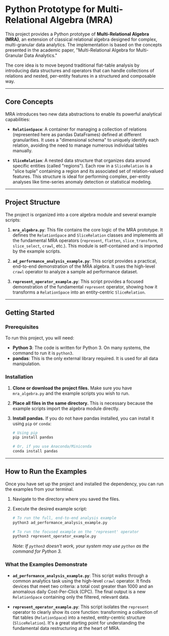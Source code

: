 # Python Prototype for Multi-Relational Algebra (MRA)

This project provides a Python prototype of **Multi-Relational Algebra (MRA)**, an extension of classical relational algebra designed for complex, multi-granular data analytics. The implementation is based on the concepts presented in the academic paper, "Multi-Relational Algebra for Multi-Granular Data Analytics."

The core idea is to move beyond traditional flat-table analysis by introducing data structures and operators that can handle collections of relations and nested, per-entity features in a structured and composable way.

---

## Core Concepts

MRA introduces two new data abstractions to enable its powerful analytical capabilities:

-   **`RelationSpace`**: A container for managing a collection of relations (represented here as pandas DataFrames) defined at different granularities. It uses a "dimensional schema" to uniquely identify each relation, avoiding the need to manage numerous individual tables manually.

-   **`SliceRelation`**: A nested data structure that organizes data around specific entities (called "regions"). Each row in a `SliceRelation` is a "slice tuple" containing a region and its associated set of relation-valued features. This structure is ideal for performing complex, per-entity analyses like time-series anomaly detection or statistical modeling.

---

## Project Structure

The project is organized into a core algebra module and several example scripts:

1.  **`mra_algebra.py`**: This file contains the core logic of the MRA prototype. It defines the `RelationSpace` and `SliceRelation` classes and implements all the fundamental MRA operators (`represent`, `flatten`, `slice_transform`, `slice_select`, `crawl`, etc.). This module is self-contained and is imported by the example scripts.

2.  **`ad_performance_analysis_example.py`**: This script provides a practical, end-to-end demonstration of the MRA algebra. It uses the high-level `crawl` operator to analyze a sample ad performance dataset.

3.  **`represent_operator_example.py`**: This script provides a focused demonstration of the fundamental `represent` operator, showing how it transforms a `RelationSpace` into an entity-centric `SliceRelation`.

---

## Getting Started

### Prerequisites

To run this project, you will need:

-   **Python 3**: The code is written for Python 3. On many systems, the command to run it is `python3`.
-   **pandas**: This is the only external library required. It is used for all data manipulation.

### Installation

1.  **Clone or download the project files.** Make sure you have `mra_algebra.py` and the example scripts you wish to run.

2.  **Place all files in the same directory.** This is necessary because the example scripts import the algebra module directly.

3.  **Install pandas.** If you do not have pandas installed, you can install it using `pip` or `conda`:

    ```bash
    # Using pip
    pip install pandas

    # Or, if you use Anaconda/Miniconda
    conda install pandas
    ```

---

## How to Run the Examples

Once you have set up the project and installed the dependency, you can run the examples from your terminal.

1.  Navigate to the directory where you saved the files.
2.  Execute the desired example script:

    ```bash
    # To run the full, end-to-end analysis example
    python3 ad_performance_analysis_example.py

    # To run the focused example on the 'represent' operator
    python3 represent_operator_example.py
    ```

    *Note: If `python3` doesn't work, your system may use `python` as the command for Python 3.*

### What the Examples Demonstrate

-   **`ad_performance_analysis_example.py`**: This script walks through a common analytics task using the high-level `crawl` operator. It finds devices that meet two criteria: a total cost greater than 1000 and an anomalous daily Cost-Per-Click (CPC). The final output is a new `RelationSpace` containing only the filtered, relevant data.

-   **`represent_operator_example.py`**: This script isolates the `represent` operator to clearly show its core function: transforming a collection of flat tables (`RelationSpace`) into a nested, entity-centric structure (`SliceRelation`). It's a great starting point for understanding the fundamental data restructuring at the heart of MRA.
